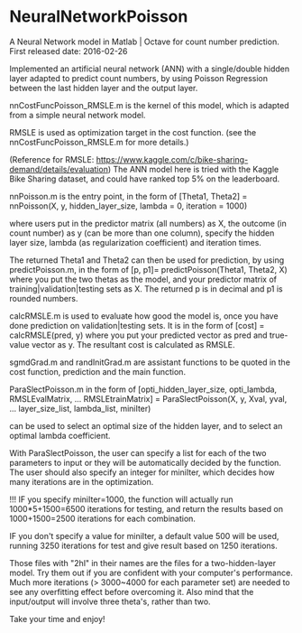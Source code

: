 # NeuralNetworkPoisson
A Neural Network model in Matlab | Octave for count number prediction.
First released date: 2016-02-26

Implemented an artificial neural network (ANN) with a single/double hidden layer adapted to predict count numbers, by using Poisson Regression between the last hidden layer and the output layer.

 nnCostFuncPoisson_RMSLE.m is the kernel of this model, which is adapted from a simple neural network model.
 
 RMSLE is used as optimization target in the cost function. (see the nnCostFuncPoisson_RMSLE.m for more details.)
 
 (Reference for RMSLE: https://www.kaggle.com/c/bike-sharing-demand/details/evaluation) The ANN model here is tried with the Kaggle Bike Sharing dataset, and could have ranked top 5% on the leaderboard.
 

 nnPoisson.m is the entry point, in the form of [Theta1, Theta2] = nnPoisson(X, y, hidden_layer_size, lambda = 0, iteration = 1000)
 
 where users put in the predictor matrix (all numbers) as X, the outcome (in count number) as y (can be more than one column), specify the hidden layer size, lambda (as regularization coefficient) and iteration times.
 
 The returned Theta1 and Theta2 can then be used for prediction, by using predictPoisson.m, in the form of 
 [p, p1]= predictPoisson(Theta1, Theta2, X)
 where you put the two thetas as the model, and your predictor matrix of training|validation|testing sets as X. The returned p is in decimal and p1 is rounded numbers.

 calcRMSLE.m is used to evaluate how good the model is, once you have done prediction on validation|testing sets.
 It is in the form of [cost] = calcRMSLE(pred, y)
 where you put your predicted vector as pred and true-value vector as y. The resultant cost is calculated as RMSLE.

 sgmdGrad.m
  and
 randInitGrad.m
  are assistant functions to be quoted in the cost function, prediction and the main function.

 ParaSlectPoisson.m in the form of
 [opti_hidden_layer_size, opti_lambda, RMSLEvalMatrix, ...
        RMSLEtrainMatrix] = ParaSlectPoisson(X, y, Xval, yval, ...
        layer_size_list, lambda_list, miniIter)

 can be used to select an optimal size of the hidden layer, and to select an optimal lambda coefficient.
 
 With ParaSlectPoisson, the user can specify a list for each of the two parameters to input or they will be automatically decided by the function. The user should also specify an integer for miniIter, which decides how many iterations are in the optimization.
 
 !!! IF you specify miniIter=1000, the function will actually run 1000*5+1500=6500 iterations for testing, and 
 return the results based on 1000+1500=2500 iterations for each combination.
 
 IF you don't specify a value for miniIter, a default value 500 will be used, running 3250 iterations for test and give result based on 1250 iterations.

Those files with "2hl" in their names are the files for a two-hidden-layer model. Try them out if you are confident with your computer's performance. Much more iterations (> 3000~4000 for each parameter set) are needed to see any overfitting effect before overcoming it. Also mind that the input/output will involve three theta's, rather than two.

Take your time and enjoy!
